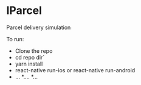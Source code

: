 # IParcel
Parcel delivery simulation

To run:
* Clone the repo
* cd repo dir`
* yarn install
* react-native run-ios or react-native run-android
* ...
*....
*...
